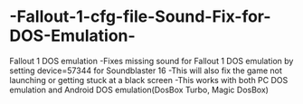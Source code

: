 # -Fallout-1-cfg-file-Sound-Fix-for-DOS-Emulation-
Fallout 1 DOS emulation
-Fixes missing sound for Fallout 1 DOS emulation by setting device=57344 for Soundblaster 16
-This will also fix the game not launching or getting stuck at a black screen
-This works with both PC DOS emulation and Android DOS emulation(DosBox Turbo, Magic DosBox)


